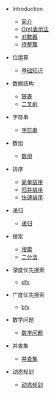 - Introduction

  - [简介](README.md)
  - [O(n)表示法](algorithm/Introduction/time&space.md)
  - [对数器](algorithm/Introduction/logarithmic.md)
  - [待整理](algorithm/Introduction/logbook.md)

- 位运算

  - [基础知识](algorithm/bit/index.md)

- 数据结构

  - [链表](algorithm/dataStructure/linkedList.md)
  - [二叉树](algorithm/dataStructure/binaryTree.md)

- 字符串
  - [字符串](algorithm/string/index.md)


- 数组

  - [数组](algorithm/array/index.md)

- 排序
  - [简单排序](algorithm/sort/index.md)
  - [归并排序](algorithm/sort/mergeSort.md)
  - [快速排序](algorithm/sort/quickSort.md)

- 递归

  - [递归](algorithm/Recursion/index.md)

- 搜索

  - [搜索](algorithm/search/index.md)
  - [二分法](algorithm/search/binary.md)

- 深度优先搜索

  - [dfs](algorithm/DepthFirstSearch/index.md)

- 广度优先搜索

  - [bfs](algorithm/BreadthFirstSearch/index.md)


- 数学问题

  - [数学问题](algorithm/math/index.md)


- 并查集

  - [并查集](algorithm/UnionFind/index.md)


- 动态规划
  - [动态规划](algorithm/dynamic/index.md)
